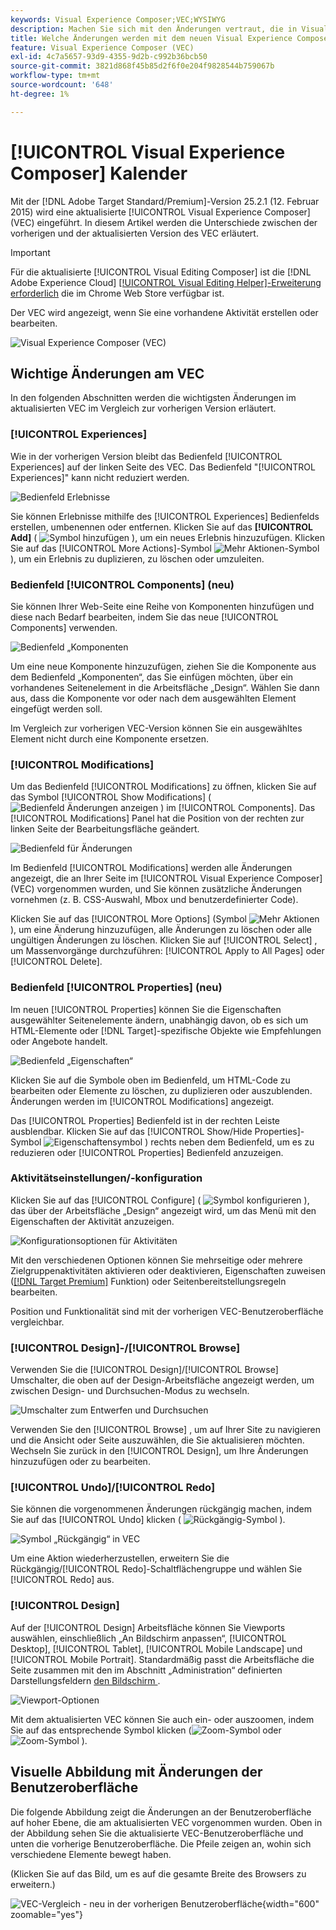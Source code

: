 ```yaml
---
keywords: Visual Experience Composer;VEC;WYSIWYG
description: Machen Sie sich mit den Änderungen vertraut, die in Visual Experience Composer (VEC) in Adobe Target 25.2.1 (11. Februar 2025) eingeführt wurden.
title: Welche Änderungen werden mit dem neuen Visual Experience Composer (VEC) eingeführt?
feature: Visual Experience Composer (VEC)
exl-id: 4c7a5657-93d9-4355-9d2b-c992b36bcb50
source-git-commit: 3821d868f45b85d2f6f0e204f9828544b759067b
workflow-type: tm+mt
source-wordcount: '648'
ht-degree: 1%

---
```


# [!UICONTROL Visual Experience Composer] Kalender

Mit der [!DNL Adobe Target Standard/Premium]-Version 25.2.1 (12. Februar 2015) wird eine aktualisierte [!UICONTROL Visual Experience Composer] (VEC) eingeführt. In diesem Artikel werden die Unterschiede zwischen der vorherigen und der aktualisierten Version des VEC erläutert.

>[!IMPORTANT]
>
>Für die aktualisierte [!UICONTROL Visual Editing Composer] ist die [!DNL Adobe Experience Cloud] [[!UICONTROL Visual Editing Helper]-Erweiterung erforderlich](/help/main/c-experiences/c-visual-experience-composer/r-troubleshoot-composer/visual-editing-helper-extension.md) die im Chrome Web Store verfügbar ist.

Der VEC wird angezeigt, wenn Sie eine vorhandene Aktivität erstellen oder bearbeiten.

![Visual Experience Composer (VEC)](/help/main/c-experiences/c-visual-experience-composer/assets/new-vec.png)

## Wichtige Änderungen am VEC

In den folgenden Abschnitten werden die wichtigsten Änderungen im aktualisierten VEC im Vergleich zur vorherigen Version erläutert.

### [!UICONTROL Experiences]

Wie in der vorherigen Version bleibt das Bedienfeld [!UICONTROL Experiences] auf der linken Seite des VEC. Das Bedienfeld &quot;[!UICONTROL Experiences]&quot; kann nicht reduziert werden.

![Bedienfeld Erlebnisse](/help/main/c-experiences/c-visual-experience-composer/assets/experiences-panel.png)

Sie können Erlebnisse mithilfe des [!UICONTROL Experiences] Bedienfelds erstellen, umbenennen oder entfernen. Klicken Sie auf das **[!UICONTROL Add]** ( ![Symbol hinzufügen](/help/main/assets/icons/Add.svg) ), um ein neues Erlebnis hinzuzufügen. Klicken Sie auf das [!UICONTROL More Actions]-Symbol ![Mehr Aktionen-Symbol](/help/main/assets/icons/MoreSmall.svg) ), um ein Erlebnis zu duplizieren, zu löschen oder umzuleiten.

### Bedienfeld [!UICONTROL Components] (neu)

Sie können Ihrer Web-Seite eine Reihe von Komponenten hinzufügen und diese nach Bedarf bearbeiten, indem Sie das neue [!UICONTROL Components] verwenden.

![Bedienfeld „Komponenten](/help/main/c-experiences/c-visual-experience-composer/assets/components-panel.png)

Um eine neue Komponente hinzuzufügen, ziehen Sie die Komponente aus dem Bedienfeld „Komponenten“, das Sie einfügen möchten, über ein vorhandenes Seitenelement in die Arbeitsfläche „Design“. Wählen Sie dann aus, dass die Komponente vor oder nach dem ausgewählten Element eingefügt werden soll.

Im Vergleich zur vorherigen VEC-Version können Sie ein ausgewähltes Element nicht durch eine Komponente ersetzen.

### [!UICONTROL Modifications]

Um das Bedienfeld [!UICONTROL Modifications] zu öffnen, klicken Sie auf das Symbol [!UICONTROL Show Modifications] ( ![Bedienfeld Änderungen anzeigen](/help/main/assets/icons/History.svg) ) im [!UICONTROL Components]. Das [!UICONTROL Modifications] Panel hat die Position von der rechten zur linken Seite der Bearbeitungsfläche geändert.

![Bedienfeld für Änderungen](/help/main/c-experiences/c-visual-experience-composer/assets/modifications-panel.png)

Im Bedienfeld [!UICONTROL Modifications] werden alle Änderungen angezeigt, die an Ihrer Seite im [!UICONTROL Visual Experience Composer] (VEC) vorgenommen wurden, und Sie können zusätzliche Änderungen vornehmen (z. B. CSS-Auswahl, Mbox und benutzerdefinierter Code).

Klicken Sie auf das [!UICONTROL More Options] (Symbol ![Mehr Aktionen](/help/main/assets/icons/MoreSmall.svg) ), um eine Änderung hinzuzufügen, alle Änderungen zu löschen oder alle ungültigen Änderungen zu löschen. Klicken Sie auf [!UICONTROL Select] , um Massenvorgänge durchzuführen: [!UICONTROL Apply to All Pages] oder [!UICONTROL Delete].

### Bedienfeld [!UICONTROL Properties] (neu)

Im neuen [!UICONTROL Properties] können Sie die Eigenschaften ausgewählter Seitenelemente ändern, unabhängig davon, ob es sich um HTML-Elemente oder [!DNL Target]-spezifische Objekte wie Empfehlungen oder Angebote handelt.

![Bedienfeld „Eigenschaften“](/help/main/c-experiences/c-visual-experience-composer/assets/properties-panel.png)

Klicken Sie auf die Symbole oben im Bedienfeld, um HTML-Code zu bearbeiten oder Elemente zu löschen, zu duplizieren oder auszublenden. Änderungen werden im [!UICONTROL Modifications] angezeigt.

Das [!UICONTROL Properties] Bedienfeld ist in der rechten Leiste ausblendbar. Klicken Sie auf das [!UICONTROL Show/Hide Properties]-Symbol ![Eigenschaftensymbol](/help/main/assets/icons/Propertie.svg) ) rechts neben dem Bedienfeld, um es zu reduzieren oder [!UICONTROL Properties] Bedienfeld anzuzeigen.

### Aktivitätseinstellungen/-konfiguration

Klicken Sie auf das [!UICONTROL Configure] ( ![Symbol konfigurieren](/help/main/assets/icons/Setting.svg) ), das über der Arbeitsfläche „Design“ angezeigt wird, um das Menü mit den Eigenschaften der Aktivität anzuzeigen.

![Konfigurationsoptionen für Aktivitäten](/help/main/c-experiences/c-visual-experience-composer/assets/configure-options.png)

Mit den verschiedenen Optionen können Sie mehrseitige oder mehrere Zielgruppenaktivitäten aktivieren oder deaktivieren, Eigenschaften zuweisen ([[!DNL Target Premium]](/help/main/c-intro/intro.md#premium) Funktion) oder Seitenbereitstellungsregeln bearbeiten.

Position und Funktionalität sind mit der vorherigen VEC-Benutzeroberfläche vergleichbar.

### [!UICONTROL Design]-/[!UICONTROL Browse]

Verwenden Sie die [!UICONTROL Design]/[!UICONTROL Browse] Umschalter, die oben auf der Design-Arbeitsfläche angezeigt werden, um zwischen Design- und Durchsuchen-Modus zu wechseln.

![Umschalter zum Entwerfen und Durchsuchen](/help/main/c-experiences/c-visual-experience-composer/assets/design-browse-mode.png)

Verwenden Sie den [!UICONTROL Browse] , um auf Ihrer Site zu navigieren und die Ansicht oder Seite auszuwählen, die Sie aktualisieren möchten. Wechseln Sie zurück in den [!UICONTROL Design], um Ihre Änderungen hinzuzufügen oder zu bearbeiten.

### [!UICONTROL Undo]/[!UICONTROL Redo]

Sie können die vorgenommenen Änderungen rückgängig machen, indem Sie auf das [!UICONTROL Undo] klicken ( ![Rückgängig-Symbol](/help/main/assets/icons/Undo.svg) ).

![Symbol „Rückgängig“ in VEC](/help/main/c-experiences/c-visual-experience-composer/assets/undo.png)

Um eine Aktion wiederherzustellen, erweitern Sie die Rückgängig/[!UICONTROL Redo]-Schaltflächengruppe und wählen Sie [!UICONTROL Redo] aus.

### [!UICONTROL Design]

Auf der [!UICONTROL Design] Arbeitsfläche können Sie Viewports auswählen, einschließlich „An Bildschirm anpassen“, [!UICONTROL Desktop], [!UICONTROL Tablet], [!UICONTROL Mobile Landscape] und [!UICONTROL Mobile Portrait]. Standardmäßig passt die Arbeitsfläche die Seite zusammen mit den im Abschnitt „Administration“ definierten Darstellungsfeldern [ den Bildschirm ](/help/main/administrating-target/visual-experience-composer-set-up.md).

![Viewport-Optionen](/help/main/c-experiences/c-visual-experience-composer/assets/viewports.png)

Mit dem aktualisierten VEC können Sie auch ein- oder auszoomen, indem Sie auf das entsprechende Symbol klicken (![Zoom-Symbol](/help/main/assets/icons/ZoomIn.svg) oder ![Zoom-Symbol](/help/main/assets/icons/ZoomOut.svg) ).

## Visuelle Abbildung mit Änderungen der Benutzeroberfläche

Die folgende Abbildung zeigt die Änderungen an der Benutzeroberfläche auf hoher Ebene, die am aktualisierten VEC vorgenommen wurden. Oben in der Abbildung sehen Sie die aktualisierte VEC-Benutzeroberfläche und unten die vorherige Benutzeroberfläche. Die Pfeile zeigen an, wohin sich verschiedene Elemente bewegt haben.

(Klicken Sie auf das Bild, um es auf die gesamte Breite des Browsers zu erweitern.)

![VEC-Vergleich - neu in der vorherigen Benutzeroberfläche](/help/main/c-experiences/c-visual-experience-composer/assets/vec-comparison.png){width="600" zoomable="yes"}
